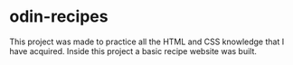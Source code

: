 # odin-recipes
This project was made to practice all the HTML and CSS knowledge that I have acquired. Inside this project a basic recipe website was built.